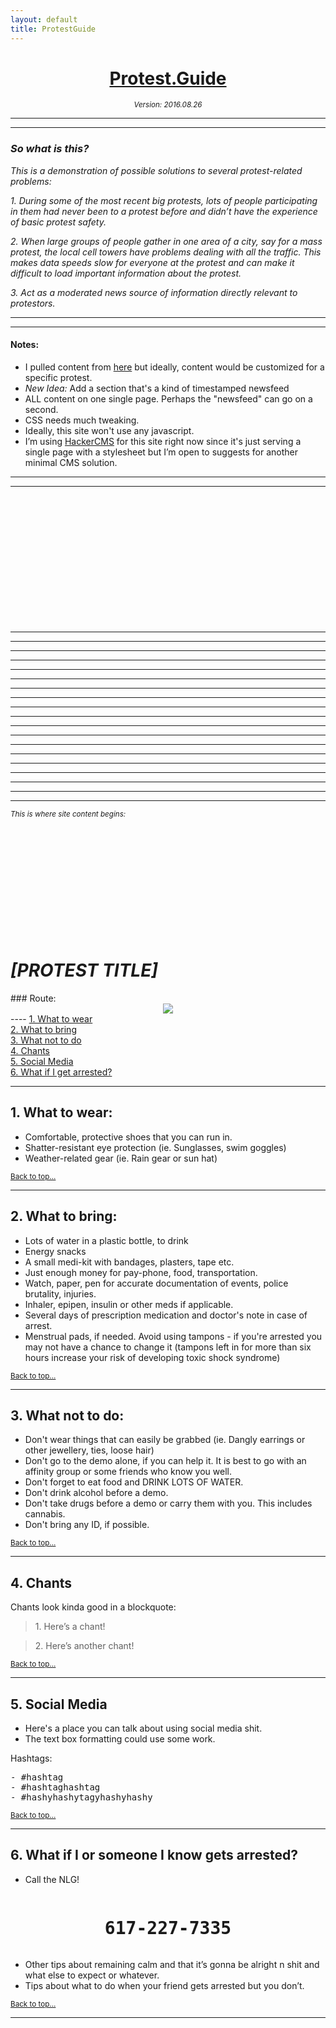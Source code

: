 ```yaml
---
layout: default
title: ProtestGuide
---
```

<center><h1><u>Protest.Guide</u></h1></center>
<center><em><small>Version: 2016.08.26</small></em></center>

----
----

<h3><em>So what is this?</em></h3>

<em>This is a demonstration of possible solutions to several protest-related problems:</em>

<em>1. During some of the most recent big protests, lots of people participating in them had never been to a protest before and didn’t have the experience of basic protest safety. </em>

<em>2. When large groups of people gather in one area of a city, say for a mass protest, the local cell towers have problems dealing with all the traffic. This makes data speeds slow for everyone at the protest and can make it difficult to load important information about the protest.</em>

<em>3. Act as a moderated news source of information directly relevant to protestors. </em>

----
----

#### Notes:
- I pulled content from [here](http://www.urban75.org/mayday/safety.html) but ideally, content would be customized for a specific protest.
- *New Idea:* Add a section that's a kind of timestamped newsfeed
- ALL content on one single page. Perhaps the "newsfeed" can go on a second.
- CSS needs much tweaking.
- Ideally, this site won't use any javascript. 
- I’m using [HackerCMS](https://github.com/kentonv/ssjekyll) for this site right now since it's just serving a single page with a stylesheet but I’m open to suggests for another minimal CMS solution.

----
---- 
<br>
<br>
<br>
<br>
<br>
<br>
<br>
<br>
<br>
<br>
<br>
<br>

----
----
----
----
----
----
----
----
----
----
----
----
----
----
----
----
----
----
----

<em><small>This is where site content begins:</small></em>
<br>
<br>
<br>
<br>
<br>
<br>
<br>
<br>
<br>
<br>
<br>
<br>
<a id="top">
<h1><em>[PROTEST TITLE]</em></h1>
### Route:
<html>
<center><img src='http://i.imgur.com/GH9rhU9.jpg'></center>
</html>
----
<a href="#1">1. What to wear</a><br>
<a href="#2">2. What to bring</a><br>
<a href="#3">3. What not to do</a><br>
<a href="#4">4. Chants</a><br>
<a href="#5">5. Social Media</a><br>
<a href="#6">6. What if I get arrested?</a><br>

----
<a id="1">

## 1. What to wear:

- Comfortable, protective shoes that you can run in.
- Shatter-resistant eye protection (ie. Sunglasses, swim goggles)
- Weather-related gear (ie. Rain gear or sun hat)

<a href="#top"><small>Back to top...</small></a>

----
<a id="2">
 
## 2. What to bring:

* Lots of water in a plastic bottle, to drink
* Energy snacks
* A small medi-kit with bandages, plasters, tape etc.
* Just enough money for pay-phone, food, transportation.
* Watch, paper, pen for accurate documentation of events, police brutality, injuries.
* Inhaler, epipen, insulin or other meds if applicable.
* Several days of prescription medication and doctor's note in case of arrest.
* Menstrual pads, if needed. Avoid using tampons - if you're arrested you may not have a chance to change it (tampons left in for more than six hours increase your risk of developing toxic shock syndrome)

<a href="#top"><small>Back to top...</small></a>

----
<a id="3">

## 3. What not to do:

* Don't wear things that can easily be grabbed (ie. Dangly earrings or other jewellery, ties, loose hair)
* Don't go to the demo alone, if you can help it. It is best to go with an affinity group or some friends who know you well.
* Don't forget to eat food and DRINK LOTS OF WATER.
* Don't drink alcohol before a demo.
* Don't take drugs before a demo or carry them with you. This includes cannabis.
* Don't bring any ID, if possible.

<a href="#top"><small>Back to top...</small></a>

----
<a id="4">

## 4. Chants

Chants look kinda good in a blockquote:

<blockquote>1. Here’s a chant!</blockquote>

<blockquote>2. Here’s another chant!</blockquote>

<a href="#top"><small>Back to top...</small></a>

----
<a id="5">

## 5. Social Media

* Here's a place you can talk about using social media shit.
* The text box formatting could use some work.

Hashtags:
<pre>
- #hashtag
- #hashtaghashtag
- #hashyhashytagyhashyhashy
</pre> 

<a href="#top"><small>Back to top...</small></a>

----
<a id="6">

## 6. What if I or someone I know gets arrested?


* Call the NLG! 

<center><pre><h1>617-227-7335</h1></pre></center>

* Other tips about remaining calm and that it’s gonna be alright n shit and what else to expect or whatever.
* Tips about what to do when your friend gets arrested but you don’t.

<a href="#top"><small>Back to top...</small></a>

----
